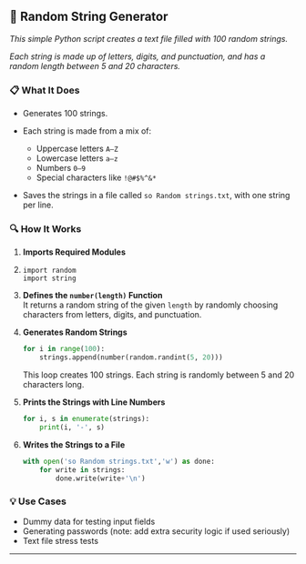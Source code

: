 ## 🔐 Random String Generator

*This simple Python script creates a text file filled with 100 random strings.*

*Each string is made up of letters, digits, and punctuation, and has a random length between 5 and 20 characters.*

### 📋 **What It Does**

- Generates 100 strings.

  
- Each string is made from a mix of:
  - Uppercase letters `A–Z`
  - Lowercase letters `a–z`
  - Numbers `0–9`
  - Special characters like `!@#$%^&*`
 
  
- Saves the strings in a file called `so Random strings.txt`, with one string per line.

### 🔍 How It Works

1. **Imports Required Modules**
2. ```
   import random
   import string
   ```

3. **Defines the `number(length)` Function**  
   It returns a random string of the given `length` by randomly choosing characters from letters, digits, and punctuation.

4. **Generates Random Strings**
   ```python
   for i in range(100):
       strings.append(number(random.randint(5, 20)))
   ```
   This loop creates 100 strings. Each string is randomly between 5 and 20 characters long.

5. **Prints the Strings with Line Numbers**
   ```python
   for i, s in enumerate(strings):
       print(i, '-', s)
   ```

6. **Writes the Strings to a File**
   ```python
   with open('so Random strings.txt','w') as done:
       for write in strings:
           done.write(write+'\n')
   ```

### 💡 Use Cases

- Dummy data for testing input fields
- Generating passwords (note: add extra security logic if used seriously)
- Text file stress tests

---
